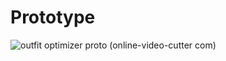 # Prototype 

![outfit optimizer proto (online-video-cutter com)](https://github.com/user-attachments/assets/0bacdfc7-c623-4997-bbf7-b251fc404c52)


